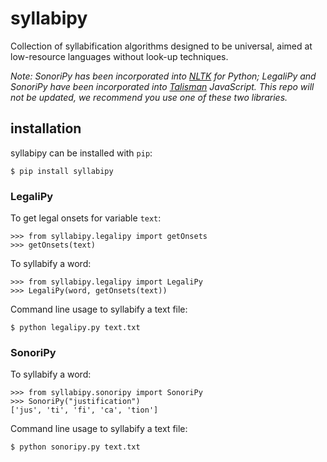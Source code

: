 # syllabipy
Collection of syllabification algorithms designed to be universal, aimed at low-resource languages without look-up techniques.

*Note: SonoriPy has been incorporated into [NLTK](https://github.com/nltk/nltk/blob/develop/nltk/tokenize/sonority_sequencing.py) for Python; LegaliPy and SonoriPy have been incorporated into [Talisman](https://github.com/Yomguithereal/talisman) JavaScript. This repo will not be updated, we recommend you use one of these two libraries.*

## installation

syllabipy can be installed with `pip`:

~~~
$ pip install syllabipy
~~~

### LegaliPy

To get legal onsets for variable `text`:

~~~
>>> from syllabipy.legalipy import getOnsets
>>> getOnsets(text)
~~~

To syllabify a word:

~~~
>>> from syllabipy.legalipy import LegaliPy
>>> LegaliPy(word, getOnsets(text))
~~~

Command line usage to syllabify a text file:

~~~
$ python legalipy.py text.txt
~~~

### SonoriPy

To syllabify a word:

~~~
>>> from syllabipy.sonoripy import SonoriPy
>>> SonoriPy("justification")
['jus', 'ti', 'fi', 'ca', 'tion']
~~~

Command line usage to syllabify a text file:

~~~
$ python sonoripy.py text.txt
~~~